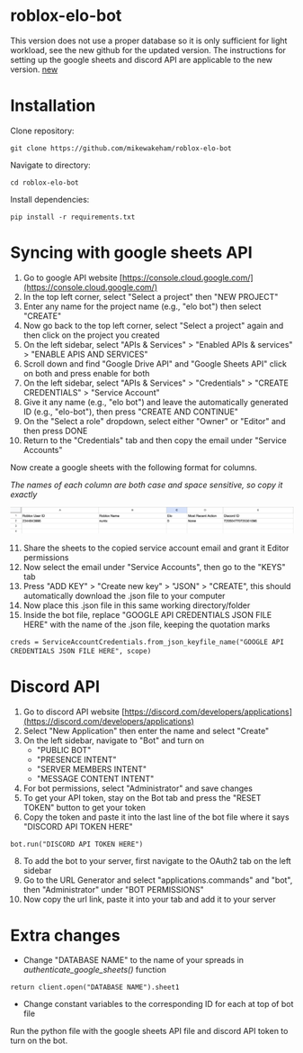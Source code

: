 # roblox-elo-bot

This version does not use a proper database so it is only sufficient for light workload, see the new github for the updated version. The instructions for setting up the google sheets and discord API are applicable to the new version. [new](https://github.com/mikewakeham/roblox-elo-bot)

# Installation

Clone repository:

```
git clone https://github.com/mikewakeham/roblox-elo-bot
```

Navigate to directory:

```
cd roblox-elo-bot
```

Install dependencies:

```
pip install -r requirements.txt
```

# Syncing with google sheets API

1. Go to google API website [https://console.cloud.google.com/](https://console.cloud.google.com/)
2. In the top left corner, select "Select a project" then "NEW PROJECT"
3. Enter any name for the project name (e.g., "elo bot") then select "CREATE"
4. Now go back to the top left corner, select "Select a project" again and then click on the project you created
5. On the left sidebar, select "APIs & Services" > "Enabled APIs & services" > "ENABLE APIS AND SERVICES"
6. Scroll down and find "Google Drive API" and "Google Sheets API" click on both and press enable for both
7. On the left sidebar, select "APIs & Services" > "Credentials" > "CREATE CREDENTIALS" > "Service Account"
8. Give it any name (e.g., "elo bot") and leave the automatically generated ID (e.g., "elo-bot"), then press "CREATE AND CONTINUE"
9. On the "Select a role" dropdown, select either "Owner" or "Editor" and then press DONE
10. Return to the "Credentials" tab and then copy the email under "Service Accounts"

Now create a google sheets with the following format for columns.

*The names of each column are both case and space sensitive, so copy it exactly*

![sheets format](assets/sheets_format.png)

11. Share the sheets to the copied service account email and grant it Editor permissions
12. Now select the email under "Service Accounts", then go to the "KEYS" tab
13. Press "ADD KEY" > "Create new key" > "JSON" > "CREATE", this should automatically download the .json file to your computer
14. Now place this .json file in this same working directory/folder
15. Inside the bot file, replace "GOOGLE API CREDENTIALS JSON FILE HERE" with the name of the .json file, keeping the quotation marks
```
creds = ServiceAccountCredentials.from_json_keyfile_name("GOOGLE API CREDENTIALS JSON FILE HERE", scope)
```

# Discord API

1. Go to discord API website [https://discord.com/developers/applications](https://discord.com/developers/applications)
2. Select "New Application" then enter the name and select "Create"
3. On the left sidebar, navigate to "Bot" and turn on
   - "PUBLIC BOT"
   - "PRESENCE INTENT"
   - "SERVER MEMBERS INTENT"
   - "MESSAGE CONTENT INTENT"
4. For bot permissions, select "Administrator" and save changes
5. To get your API token, stay on the Bot tab and press the "RESET TOKEN" button to get your token
6. Copy the token and paste it into the last line of the bot file where it says "DISCORD API TOKEN HERE"

```
bot.run("DISCORD API TOKEN HERE")
```
   
8. To add the bot to your server, first navigate to the OAuth2 tab on the left sidebar
9. Go to the URL Generator and select "applications.commands" and "bot", then "Administrator" under "BOT PERMISSIONS"
10. Now copy the url link, paste it into your tab and add it to your server

# Extra changes

- Change "DATABASE NAME" to the name of your spreads in *authenticate_google_sheets()* function
  
```
return client.open("DATABASE NAME").sheet1 
```

- Change constant variables to the corresponding ID for each at top of bot file
 
Run the python file with the google sheets API file and discord API token to turn on the bot.
